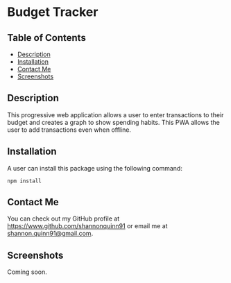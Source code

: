 # Budget Tracker
  ## Table of Contents
  - [Description](#description)
  - [Installation](#installation)
  - [Contact Me](#contact-me)
  - [Screenshots](#screenshots)


  ## Description
  This progressive web application allows a user to enter transactions to their budget and creates a graph to show spending habits. This PWA allows the user to add transactions even when offline.    
  

  ## Installation
  A user can install this package using the following command:
  ```
  npm install
  ```
  
  ## Contact Me
  You can check out my GitHub profile at https://www.github.com/shannonquinn91 or email me at shannon.quinn91@gmail.com.
  
  ## Screenshots
  Coming soon.

  